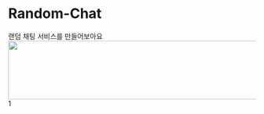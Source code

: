 # Random-Chat
랜덤 채팅 서비스를 만들어보아요
<a href="https://github.com/devxb/gitanimals">
  <img src="https://render.gitanimals.org/lines/Doncham?pet-id=625140859244632614" width="1000" height="120"/>
</a>
1
